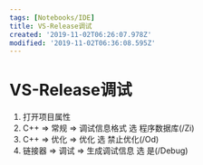 ```yaml
---
tags: [Notebooks/IDE]
title: VS-Release调试
created: '2019-11-02T06:26:07.978Z'
modified: '2019-11-02T06:36:08.595Z'
---
```


# VS-Release调试

1. 打开项目属性
2. C++ => 常规 => 调试信息格式   选 程序数据库(/Zi)
3. C++ => 优化 => 优化           选 禁止优化(/Od)
4. 链接器 => 调试 => 生成调试信息 选 是(/Debug)
